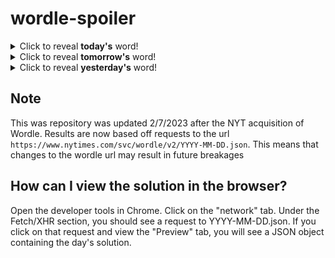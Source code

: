# wordle-spoiler

<details>
  <summary>Click to reveal <b>today's</b> word!</summary>
  <br>
  <b> bravo </b>
</details>

<details>
  <summary>Click to reveal <b>tomorrow's</b> word!</summary>
  <br>
  <b> stark </b>
</details>

<details>
  <summary>Click to reveal <b>yesterday's</b> word!</summary>
  <br>
  <b> basin </b>
</details>

## Note
This was repository was updated 2/7/2023 after the NYT acquisition of Wordle. Results are now based off requests to the url `https://www.nytimes.com/svc/wordle/v2/YYYY-MM-DD.json`. This means that changes to the wordle url may result in future breakages

## How can I view the solution in the browser?
Open the developer tools in Chrome. Click on the "network" tab. Under the Fetch/XHR section, you should see a request to YYYY-MM-DD.json. If you click on that request and view the "Preview" tab, you will see a JSON object containing the day's solution.